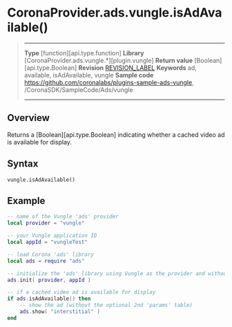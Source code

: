 # CoronaProvider.ads.vungle.isAdAvailable()

> --------------------- ------------------------------------------------------------------------------------------
> __Type__              [function][api.type.function]
> __Library__           [CoronaProvider.ads.vungle.*][plugin.vungle]
> __Return value__      [Boolean][api.type.Boolean]
> __Revision__          [REVISION_LABEL](REVISION_URL)
> __Keywords__          ad, available, isAdAvailable, vungle
> __Sample code__       <https://github.com/coronalabs/plugins-sample-ads-vungle>, /CoronaSDK/SampleCode/Ads/vungle
> --------------------- ------------------------------------------------------------------------------------------

## Overview

Returns a [Boolean][api.type.Boolean] indicating whether a cached video ad is available for display.

## Syntax

	vungle.isAdAvailable()

## Example

``````lua
-- name of the Vungle 'ads' provider
local provider = "vungle"

-- your Vungle application ID
local appId = "vungleTest"

-- load Corona 'ads' library
local ads = require "ads"

-- initialize the 'ads' library using Vungle as the provider and without the optional 'listener' 3rd parameter
ads.init( provider, appId )

-- if a cached video ad is available for display
if ads.isAdAvailable() then
	-- show the ad (without the optional 2nd 'params' table)
	ads.show( "interstitial" )
end
``````
